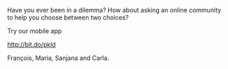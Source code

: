 Have you ever been in a dilemma? 
How about asking an online community to help you choose between two choices?

Try our mobile app 

http://bit.do/pkld


François, Maria, Sanjana and Carla. 

